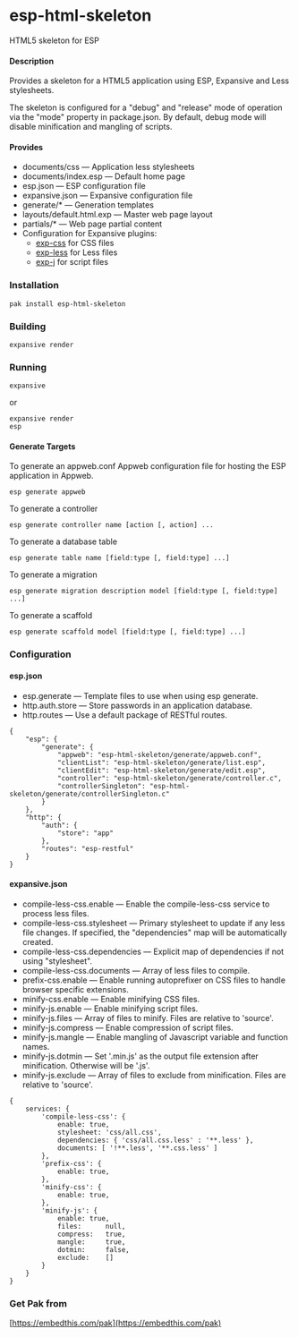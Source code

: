 esp-html-skeleton
===

HTML5 skeleton for ESP

#### Description

Provides a skeleton for a HTML5 application using ESP, Expansive and Less stylesheets.

The skeleton is configured for a "debug" and "release" mode of operation via the
"mode" property in package.json. By default, debug mode will disable minification and
mangling of scripts.

#### Provides

* documents/css &mdash; Application less stylesheets
* documents/index.esp &mdash; Default home page
* esp.json &mdash; ESP configuration file
* expansive.json &mdash; Expansive configuration file
* generate/* &mdash; Generation templates
* layouts/default.html.exp &mdash; Master web page layout 
* partials/* &mdash; Web page partial content
* Configuration for Expansive plugins:
    * [exp-css](https://github.com/embedthis/exp-css) for CSS files
    * [exp-less](https://github.com/embedthis/exp-less) for Less files
    * [exp-j](https://github.com/embedthis/exp-js) for script files

### Installation

    pak install esp-html-skeleton

### Building

    expansive render

### Running

    expansive

or

    expansive render
    esp

#### Generate Targets

To generate an appweb.conf Appweb configuration file for hosting the ESP application in Appweb.

    esp generate appweb

To generate a controller

    esp generate controller name [action [, action] ...

To generate a database table

    esp generate table name [field:type [, field:type] ...]

To generate a migration

    esp generate migration description model [field:type [, field:type] ...]

To generate a scaffold

    esp generate scaffold model [field:type [, field:type] ...]

### Configuration

#### esp.json

* esp.generate &mdash; Template files to use when using esp generate.
* http.auth.store &mdash; Store passwords in an application database.
* http.routes &mdash; Use a default package of RESTful routes.

```
{
    "esp": {
        "generate": {
            "appweb": "esp-html-skeleton/generate/appweb.conf",
            "clientList": "esp-html-skeleton/generate/list.esp",
            "clientEdit": "esp-html-skeleton/generate/edit.esp",
            "controller": "esp-html-skeleton/generate/controller.c",
            "controllerSingleton": "esp-html-skeleton/generate/controllerSingleton.c"
        }
    },
    "http": {
        "auth": {
            "store": "app"
        },
        "routes": "esp-restful"
    }
}
```

#### expansive.json

* compile-less-css.enable &mdash; Enable the compile-less-css service to process less files.
* compile-less-css.stylesheet &mdash; Primary stylesheet to update if any less file changes.
    If specified, the "dependencies" map will be automatically created.
* compile-less-css.dependencies &mdash; Explicit map of dependencies if not using "stylesheet".
* compile-less-css.documents &mdash; Array of less files to compile.
* prefix-css.enable &mdash; Enable running autoprefixer on CSS files to handle browser specific extensions.
* minify-css.enable &mdash; Enable minifying CSS files.
* minify-js.enable &mdash; Enable minifying script files.
* minify-js.files &mdash; Array of files to minify. Files are relative to 'source'.
* minify-js.compress &mdash; Enable compression of script files.
* minify-js.mangle &mdash; Enable mangling of Javascript variable and function names.
* minify-js.dotmin &mdash; Set '.min.js' as the output file extension after minification. Otherwise will be '.js'.
* minify-js.exclude &mdash; Array of files to exclude from minification. Files are relative to 'source'.

```
{
    services: {
        'compile-less-css': {
            enable: true,
            stylesheet: 'css/all.css',
            dependencies: { 'css/all.css.less' : '**.less' },
            documents: [ '!**.less', '**.css.less' ]
        },
        'prefix-css': {
            enable: true,
        },
        'minify-css': {
            enable: true,
        },
        'minify-js': {
            enable: true,
            files:      null,
            compress:   true,
            mangle:     true,
            dotmin:     false,
            exclude:    []
        }
    }
}
```


### Get Pak from

[https://embedthis.com/pak](https://embedthis.com/pak)
